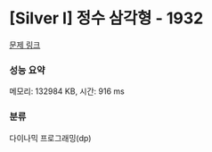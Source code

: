 # [Silver I] 정수 삼각형 - 1932 

[문제 링크](https://www.acmicpc.net/problem/1932) 

### 성능 요약

메모리: 132984 KB, 시간: 916 ms

### 분류

다이나믹 프로그래밍(dp)

